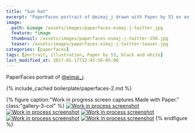 ```yaml
---
title: "Sun hat"
excerpt: "PaperFaces portrait of @eimaj_j drawn with Paper by 53 on an iPad."
image: 
  path: &image /assets/images/paperfaces-eimaj-j-twitter.jpg 
  feature: *image
  thumbnail: /assets/images/paperfaces-eimaj-j-twitter-150.jpg
  teaser: /assets/images/paperfaces-eimaj-j-twitter-teaser.jpg
categories: [paperfaces]
tags: [portrait, illustration, Paper by 53, black and white]
last_modified_at: 2017-01-17T12:45:56-05:00
---
```


PaperFaces portrait of [@eimaj_j](https://twitter.com/eimaj_j).

{% include_cached boilerplate/paperfaces-2.md %}

{% figure caption:"Work in progress screen captures Made with Paper." class:"gallery-3-col" %}
[![Work in process screenshot](/assets/images/paperfaces-eimaj-j-process-1-600.jpg)](/assets/images/paperfaces-eimaj-j-process-1-lg.jpg) [![Work in process screenshot](/assets/images/paperfaces-eimaj-j-process-2-600.jpg)](/assets/images/paperfaces-eimaj-j-process-2-lg.jpg) [![Work in process screenshot](/assets/images/paperfaces-eimaj-j-process-3-600.jpg)](/assets/images/paperfaces-eimaj-j-process-3-lg.jpg) [![Work in process screenshot](/assets/images/paperfaces-eimaj-j-process-4-600.jpg)](/assets/images/paperfaces-eimaj-j-process-4-lg.jpg) [![Work in process screenshot](/assets/images/paperfaces-eimaj-j-process-5-600.jpg)](/assets/images/paperfaces-eimaj-j-process-5-lg.jpg)
{% endfigure %}
